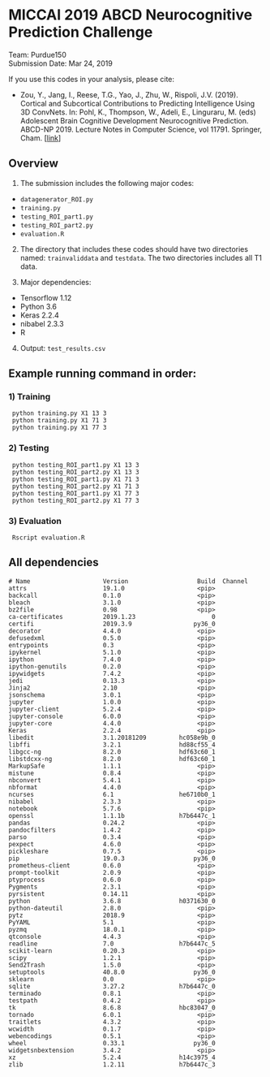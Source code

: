 # MICCAI 2019 ABCD Neurocognitive Prediction Challenge

Team: Purdue150  
Submission Date: Mar 24, 2019

If you use this codes in your analysis, please cite:

 - Zou, Y., Jang, I., Reese, T.G., Yao, J., Zhu, W., Rispoli, J.V. (2019). Cortical and Subcortical Contributions to Predicting Intelligence Using 3D ConvNets. In: Pohl, K., Thompson, W., Adeli, E., Linguraru, M. (eds) Adolescent Brain Cognitive Development Neurocognitive Prediction. ABCD-NP 2019. Lecture Notes in Computer Science, vol 11791. Springer, Cham. [[link](https://doi.org/10.1007/978-3-030-31901-4_21)]

## Overview

1. The submission includes the following major codes: 
 - `datagenerator_ROI.py`
 - `training.py`
 - `testing_ROI_part1.py`
 - `testing_ROI_part2.py` 
 - `evaluation.R`

2. The directory that includes these codes should have two directories named: `trainvaliddata` and `testdata`. The two directories includes all T1 data.

3. Major dependencies: 
 - Tensorflow 1.12
 - Python 3.6
 - Keras 2.2.4
 - nibabel 2.3.3
 - R

4. Output: `test_results.csv`

## Example running command in order:

### 1) Training

```
 python training.py X1 13 3
 python training.py X1 71 3
 python training.py X1 77 3
```

### 2) Testing

```
 python testing_ROI_part1.py X1 13 3
 python testing_ROI_part2.py X1 13 3
 python testing_ROI_part1.py X1 71 3
 python testing_ROI_part2.py X1 71 3
 python testing_ROI_part1.py X1 77 3
 python testing_ROI_part2.py X1 77 3
```
### 3) Evaluation

```
 Rscript evaluation.R
```

## All dependencies
```
# Name                    Version                   Build  Channel
attrs                     19.1.0                    <pip>
backcall                  0.1.0                     <pip>
bleach                    3.1.0                     <pip>
bz2file                   0.98                      <pip>
ca-certificates           2019.1.23                     0  
certifi                   2019.3.9                 py36_0  
decorator                 4.4.0                     <pip>
defusedxml                0.5.0                     <pip>
entrypoints               0.3                       <pip>
ipykernel                 5.1.0                     <pip>
ipython                   7.4.0                     <pip>
ipython-genutils          0.2.0                     <pip>
ipywidgets                7.4.2                     <pip>
jedi                      0.13.3                    <pip>
Jinja2                    2.10                      <pip>
jsonschema                3.0.1                     <pip>
jupyter                   1.0.0                     <pip>
jupyter-client            5.2.4                     <pip>
jupyter-console           6.0.0                     <pip>
jupyter-core              4.4.0                     <pip>
Keras                     2.2.4                     <pip>
libedit                   3.1.20181209         hc058e9b_0  
libffi                    3.2.1                hd88cf55_4  
libgcc-ng                 8.2.0                hdf63c60_1  
libstdcxx-ng              8.2.0                hdf63c60_1  
MarkupSafe                1.1.1                     <pip>
mistune                   0.8.4                     <pip>
nbconvert                 5.4.1                     <pip>
nbformat                  4.4.0                     <pip>
ncurses                   6.1                  he6710b0_1  
nibabel                   2.3.3                     <pip>
notebook                  5.7.6                     <pip>
openssl                   1.1.1b               h7b6447c_1  
pandas                    0.24.2                    <pip>
pandocfilters             1.4.2                     <pip>
parso                     0.3.4                     <pip>
pexpect                   4.6.0                     <pip>
pickleshare               0.7.5                     <pip>
pip                       19.0.3                   py36_0  
prometheus-client         0.6.0                     <pip>
prompt-toolkit            2.0.9                     <pip>
ptyprocess                0.6.0                     <pip>
Pygments                  2.3.1                     <pip>
pyrsistent                0.14.11                   <pip>
python                    3.6.8                h0371630_0  
python-dateutil           2.8.0                     <pip>
pytz                      2018.9                    <pip>
PyYAML                    5.1                       <pip>
pyzmq                     18.0.1                    <pip>
qtconsole                 4.4.3                     <pip>
readline                  7.0                  h7b6447c_5  
scikit-learn              0.20.3                    <pip>
scipy                     1.2.1                     <pip>
Send2Trash                1.5.0                     <pip>
setuptools                40.8.0                   py36_0  
sklearn                   0.0                       <pip>
sqlite                    3.27.2               h7b6447c_0  
terminado                 0.8.1                     <pip>
testpath                  0.4.2                     <pip>
tk                        8.6.8                hbc83047_0  
tornado                   6.0.1                     <pip>
traitlets                 4.3.2                     <pip>
wcwidth                   0.1.7                     <pip>
webencodings              0.5.1                     <pip>
wheel                     0.33.1                   py36_0  
widgetsnbextension        3.4.2                     <pip>
xz                        5.2.4                h14c3975_4  
zlib                      1.2.11               h7b6447c_3
```
